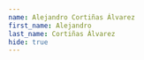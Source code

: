 ```yaml
---
name: Alejandro Cortiñas Álvarez
first_name: Alejandro 
last_name: Cortiñas Álvarez 
hide: true
---
```

